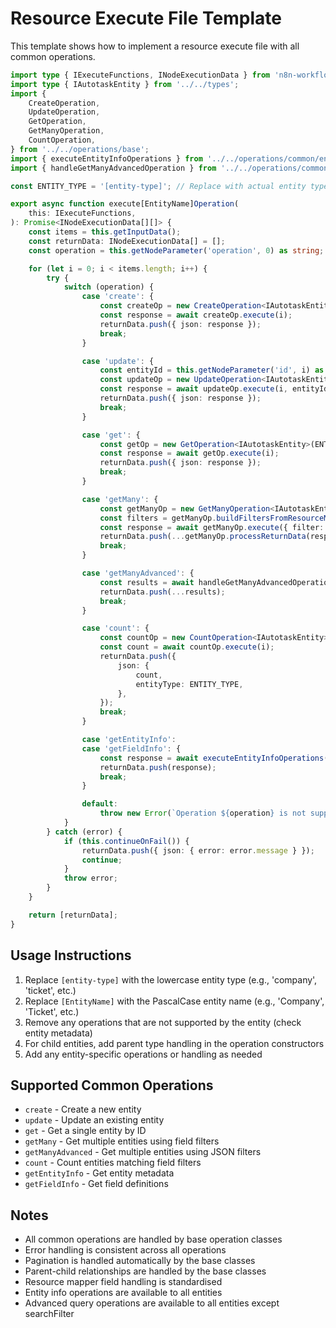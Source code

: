 # Resource Execute File Template

This template shows how to implement a resource execute file with all common operations.

```typescript
import type { IExecuteFunctions, INodeExecutionData } from 'n8n-workflow';
import type { IAutotaskEntity } from '../../types';
import {
	CreateOperation,
	UpdateOperation,
	GetOperation,
	GetManyOperation,
	CountOperation,
} from '../../operations/base';
import { executeEntityInfoOperations } from '../../operations/common/entityInfo.execute';
import { handleGetManyAdvancedOperation } from '../../operations/common/get-many-advanced';

const ENTITY_TYPE = '[entity-type]'; // Replace with actual entity type in lowercase

export async function execute[EntityName]Operation(
	this: IExecuteFunctions,
): Promise<INodeExecutionData[][]> {
	const items = this.getInputData();
	const returnData: INodeExecutionData[] = [];
	const operation = this.getNodeParameter('operation', 0) as string;

	for (let i = 0; i < items.length; i++) {
		try {
			switch (operation) {
				case 'create': {
					const createOp = new CreateOperation<IAutotaskEntity>(ENTITY_TYPE, this);
					const response = await createOp.execute(i);
					returnData.push({ json: response });
					break;
				}

				case 'update': {
					const entityId = this.getNodeParameter('id', i) as string;
					const updateOp = new UpdateOperation<IAutotaskEntity>(ENTITY_TYPE, this);
					const response = await updateOp.execute(i, entityId);
					returnData.push({ json: response });
					break;
				}

				case 'get': {
					const getOp = new GetOperation<IAutotaskEntity>(ENTITY_TYPE, this);
					const response = await getOp.execute(i);
					returnData.push({ json: response });
					break;
				}

				case 'getMany': {
					const getManyOp = new GetManyOperation<IAutotaskEntity>(ENTITY_TYPE, this);
					const filters = getManyOp.buildFiltersFromResourceMapper(i);
					const response = await getManyOp.execute({ filter: filters }, i);
					returnData.push(...getManyOp.processReturnData(response));
					break;
				}

				case 'getManyAdvanced': {
					const results = await handleGetManyAdvancedOperation.call(this, ENTITY_TYPE, i);
					returnData.push(...results);
					break;
				}

				case 'count': {
					const countOp = new CountOperation<IAutotaskEntity>(ENTITY_TYPE, this);
					const count = await countOp.execute(i);
					returnData.push({
						json: {
							count,
							entityType: ENTITY_TYPE,
						},
					});
					break;
				}

				case 'getEntityInfo':
				case 'getFieldInfo': {
					const response = await executeEntityInfoOperations(operation, ENTITY_TYPE, this, i);
					returnData.push(response);
					break;
				}

				default:
					throw new Error(`Operation ${operation} is not supported`);
			}
		} catch (error) {
			if (this.continueOnFail()) {
				returnData.push({ json: { error: error.message } });
				continue;
			}
			throw error;
		}
	}

	return [returnData];
}
```

## Usage Instructions

1. Replace `[entity-type]` with the lowercase entity type (e.g., 'company', 'ticket', etc.)
2. Replace `[EntityName]` with the PascalCase entity name (e.g., 'Company', 'Ticket', etc.)
3. Remove any operations that are not supported by the entity (check entity metadata)
4. For child entities, add parent type handling in the operation constructors
5. Add any entity-specific operations or handling as needed

## Supported Common Operations

- `create` - Create a new entity
- `update` - Update an existing entity
- `get` - Get a single entity by ID
- `getMany` - Get multiple entities using field filters
- `getManyAdvanced` - Get multiple entities using JSON filters
- `count` - Count entities matching field filters
- `getEntityInfo` - Get entity metadata
- `getFieldInfo` - Get field definitions

## Notes

- All common operations are handled by base operation classes
- Error handling is consistent across all operations
- Pagination is handled automatically by the base classes
- Parent-child relationships are handled by the base classes
- Resource mapper field handling is standardised
- Entity info operations are available to all entities
- Advanced query operations are available to all entities except searchFilter 